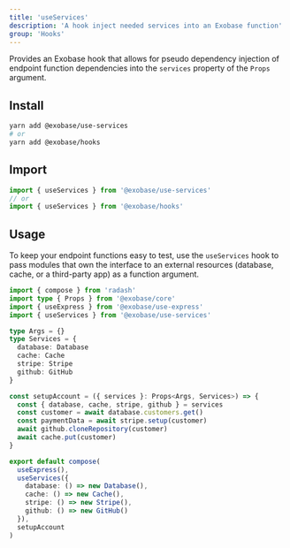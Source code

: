 ```yaml
---
title: 'useServices'
description: 'A hook inject needed services into an Exobase function'
group: 'Hooks'
---
```


Provides an Exobase hook that allows for pseudo dependency injection of endpoint function dependencies into the `services` property of the `Props` argument.

## Install

```sh
yarn add @exobase/use-services
# or
yarn add @exobase/hooks
```

## Import

```ts
import { useServices } from '@exobase/use-services'
// or
import { useServices } from '@exobase/hooks'
```

## Usage

To keep your endpoint functions easy to test, use the `useServices` hook to pass modules that own the interface to an external resources (database, cache, or a third-party app) as a function argument.

```ts
import { compose } from 'radash'
import type { Props } from '@exobase/core'
import { useExpress } from '@exobase/use-express'
import { useServices } from '@exobase/use-services'

type Args = {}
type Services = {
  database: Database
  cache: Cache
  stripe: Stripe
  github: GitHub
}

const setupAccount = ({ services }: Props<Args, Services>) => {
  const { database, cache, stripe, github } = services
  const customer = await database.customers.get()
  const paymentData = await stripe.setup(customer)
  await github.cloneRepository(customer)
  await cache.put(customer)
}

export default compose(
  useExpress(),
  useServices({
    database: () => new Database(),
    cache: () => new Cache(),
    stripe: () => new Stripe(),
    github: () => new GitHub()
  }),
  setupAccount
)
```

